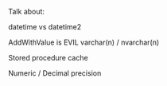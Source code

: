 Talk about:

datetime vs datetime2

AddWithValue is EVIL
varchar(n) / nvarchar(n)

Stored procedure cache

Numeric / Decimal precision


